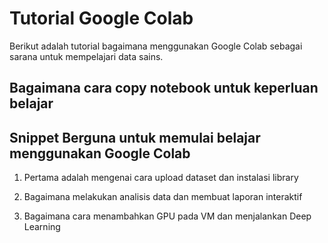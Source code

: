 # Tutorial Google Colab
Berikut adalah tutorial bagaimana menggunakan Google Colab sebagai sarana untuk mempelajari data sains. 

## Bagaimana cara copy notebook untuk keperluan belajar

## Snippet Berguna untuk memulai belajar menggunakan Google Colab

1. Pertama adalah mengenai cara upload dataset dan instalasi library

2. Bagaimana melakukan analisis data dan membuat laporan interaktif 

3. Bagaimana cara menambahkan GPU pada VM dan menjalankan Deep Learning
